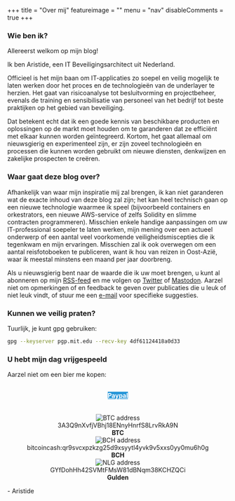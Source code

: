 +++
title = "Over mij"
featureimage = ""
menu = "nav"
disableComments = true
+++

### Wie ben ik?

Allereerst welkom op mijn blog!

Ik ben Aristide, een IT Beveiligingsarchitect uit Nederland.

Officieel is het mijn baan om IT-applicaties zo soepel en veilig mogelijk te laten werken door het proces en de technologieën van de underlayer te herzien. Het gaat van risicoanalyse tot besluitvorming en projectbeheer, evenals de training en sensibilisatie van personeel van het bedrijf tot beste praktijken op het gebied van beveiliging.

Dat betekent echt dat ik een goede kennis van beschikbare producten en oplossingen op de markt moet houden om te garanderen dat ze efficiënt met elkaar kunnen worden geïntegreerd. Kortom, het gaat allemaal om nieuwsgierig en experimenteel zijn, er zijn zoveel technologieën en processen die kunnen worden gebruikt om nieuwe diensten, denkwijzen en zakelijke prospecten te creëren.

### Waar gaat deze blog over?

Afhankelijk van waar mijn inspiratie mij zal brengen, ik kan niet garanderen wat de exacte inhoud van deze blog zal zijn; het kan heel technisch gaan op een nieuwe technologie waarmee ik speel (bijvoorbeeld containers en orkestrators, een nieuwe AWS-service of zelfs Solidity en slimme contracten programmeren). Misschien enkele handige aanpassingen om uw IT-professional soepeler te laten werken, mijn mening over een actueel onderwerp of een aantal veel voorkomende veiligheidsmiscepties die ik tegenkwam en mijn ervaringen. Misschien zal ik ook overwegen om een ​​aantal reisfotoboeken te publiceren, want ik hou van reizen in Oost-Azië, waar ik meestal minstens een maand per jaar doorbreng.

Als u nieuwsgierig bent naar de waarde die ik uw moet brengen, u kunt al abonneren op mijn [RSS-feed](https://aristidebouix.cloud/nl/index.xml) en me volgen op [Twitter](http://twitter.com/ArisvdZ) of [Mastodon](https://mastodon.cloud/@abouix). Aarzel niet om opmerkingen of en feedback te geven over publicaties die u leuk of niet leuk vindt, of stuur me een [e-mail](mailto:webmaster@aristidebouix.cloud) voor specifieke suggesties.

### Kunnen we veilig praten?

Tuurlijk, je kunt gpg gebruiken:

```bash
gpg --keyserver pgp.mit.edu --recv-key 4df61124418a0d33
```

### U hebt mijn dag vrijgespeeld

Aarzel niet om een ​​bier me kopen:
<br></br>

<center>
<a class="btn home" href="https://www.paypal.me/ABouix" title="donate-paypal" target="_blank" style="background-color: #2997D8; color: white; font-weight: bold;">Paypal</a>
</center>
<br></br>

<center>
<img src="/img/qrcode1.png" alt="BTC address">
</center>
<center>
3A3Q9nXvfjVBhj18ENnyHnrfS8LrvRkA9N
</center>
<center>
<b>BTC</b>
</center>

<center>
<img src="/img/qrcode2.png" alt="BCH address">
</center>
<center>
bitcoincash:qr9svcxpzkzg25d9xsyytl4yvk9v5xxs0yy0mu6h0g
</center>
<center>
<b>BCH</b>
</center>

<center>
<img src="/img/qrcode3.png" alt="NLG address">
</center>
<center>
GYfDohHh42SVMtFMsW81dBNqm38KCHZQCi
</center>
<center>
<b>Gulden</b>
</center>

\- Aristide
